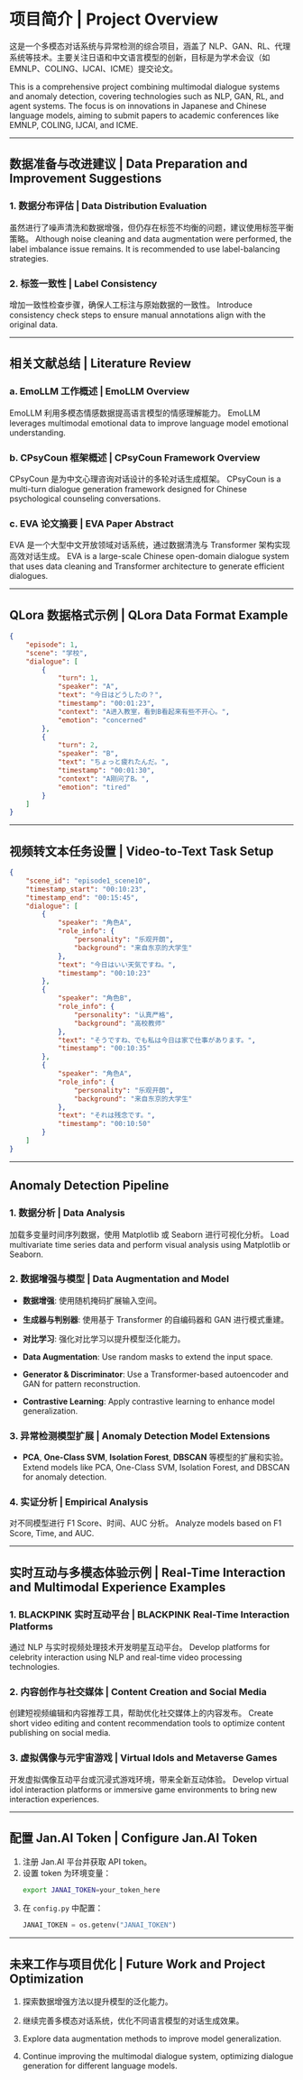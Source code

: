 
# 项目简介 | Project Overview

这是一个多模态对话系统与异常检测的综合项目，涵盖了 NLP、GAN、RL、代理系统等技术。主要关注日语和中文语言模型的创新，目标是为学术会议（如 EMNLP、COLING、IJCAI、ICME）提交论文。

This is a comprehensive project combining multimodal dialogue systems and anomaly detection, covering technologies such as NLP, GAN, RL, and agent systems. The focus is on innovations in Japanese and Chinese language models, aiming to submit papers to academic conferences like EMNLP, COLING, IJCAI, and ICME.

---

## 数据准备与改进建议 | Data Preparation and Improvement Suggestions

### 1. 数据分布评估 | Data Distribution Evaluation
虽然进行了噪声清洗和数据增强，但仍存在标签不均衡的问题，建议使用标签平衡策略。
Although noise cleaning and data augmentation were performed, the label imbalance issue remains. It is recommended to use label-balancing strategies.

### 2. 标签一致性 | Label Consistency
增加一致性检查步骤，确保人工标注与原始数据的一致性。
Introduce consistency check steps to ensure manual annotations align with the original data.

---

## 相关文献总结 | Literature Review

### a. EmoLLM 工作概述 | EmoLLM Overview
EmoLLM 利用多模态情感数据提高语言模型的情感理解能力。
EmoLLM leverages multimodal emotional data to improve language model emotional understanding.

### b. CPsyCoun 框架概述 | CPsyCoun Framework Overview
CPsyCoun 是为中文心理咨询对话设计的多轮对话生成框架。
CPsyCoun is a multi-turn dialogue generation framework designed for Chinese psychological counseling conversations.

### c. EVA 论文摘要 | EVA Paper Abstract
EVA 是一个大型中文开放领域对话系统，通过数据清洗与 Transformer 架构实现高效对话生成。
EVA is a large-scale Chinese open-domain dialogue system that uses data cleaning and Transformer architecture to generate efficient dialogues.

---

## QLora 数据格式示例 | QLora Data Format Example

```json
{
    "episode": 1,
    "scene": "学校",
    "dialogue": [
        {
            "turn": 1,
            "speaker": "A",
            "text": "今日はどうしたの？",
            "timestamp": "00:01:23",
            "context": "A进入教室，看到B看起来有些不开心。",
            "emotion": "concerned"
        },
        {
            "turn": 2,
            "speaker": "B",
            "text": "ちょっと疲れたんだ。",
            "timestamp": "00:01:30",
            "context": "A刚问了B。",
            "emotion": "tired"
        }
    ]
}
```

---

## 视频转文本任务设置 | Video-to-Text Task Setup

```json
{
    "scene_id": "episode1_scene10",
    "timestamp_start": "00:10:23",
    "timestamp_end": "00:15:45",
    "dialogue": [
        {
            "speaker": "角色A",
            "role_info": {
                "personality": "乐观开朗",
                "background": "来自东京的大学生"
            },
            "text": "今日はいい天気ですね。",
            "timestamp": "00:10:23"
        },
        {
            "speaker": "角色B",
            "role_info": {
                "personality": "认真严格",
                "background": "高校教师"
            },
            "text": "そうですね、でも私は今日は家で仕事があります。",
            "timestamp": "00:10:35"
        },
        {
            "speaker": "角色A",
            "role_info": {
                "personality": "乐观开朗",
                "background": "来自东京的大学生"
            },
            "text": "それは残念です。",
            "timestamp": "00:10:50"
        }
    ]
}
```

---

## Anomaly Detection Pipeline

### 1. 数据分析 | Data Analysis
加载多变量时间序列数据，使用 Matplotlib 或 Seaborn 进行可视化分析。
Load multivariate time series data and perform visual analysis using Matplotlib or Seaborn.

### 2. 数据增强与模型 | Data Augmentation and Model
- **数据增强**: 使用随机掩码扩展输入空间。
- **生成器与判别器**: 使用基于 Transformer 的自编码器和 GAN 进行模式重建。
- **对比学习**: 强化对比学习以提升模型泛化能力。

- **Data Augmentation**: Use random masks to extend the input space.
- **Generator & Discriminator**: Use a Transformer-based autoencoder and GAN for pattern reconstruction.
- **Contrastive Learning**: Apply contrastive learning to enhance model generalization.

### 3. 异常检测模型扩展 | Anomaly Detection Model Extensions
- **PCA**, **One-Class SVM**, **Isolation Forest**, **DBSCAN** 等模型的扩展和实验。
Extend models like PCA, One-Class SVM, Isolation Forest, and DBSCAN for anomaly detection.

### 4. 实证分析 | Empirical Analysis
对不同模型进行 F1 Score、时间、AUC 分析。
Analyze models based on F1 Score, Time, and AUC.

---

## 实时互动与多模态体验示例 | Real-Time Interaction and Multimodal Experience Examples

### 1. BLACKPINK 实时互动平台 | BLACKPINK Real-Time Interaction Platforms
通过 NLP 与实时视频处理技术开发明星互动平台。
Develop platforms for celebrity interaction using NLP and real-time video processing technologies.

### 2. 内容创作与社交媒体 | Content Creation and Social Media
创建短视频编辑和内容推荐工具，帮助优化社交媒体上的内容发布。
Create short video editing and content recommendation tools to optimize content publishing on social media.

### 3. 虚拟偶像与元宇宙游戏 | Virtual Idols and Metaverse Games
开发虚拟偶像互动平台或沉浸式游戏环境，带来全新互动体验。
Develop virtual idol interaction platforms or immersive game environments to bring new interaction experiences.

---

## 配置 Jan.AI Token | Configure Jan.AI Token

1. 注册 Jan.AI 平台并获取 API token。
2. 设置 token 为环境变量：
   ```bash
   export JANAI_TOKEN=your_token_here
   ```
3. 在 `config.py` 中配置：
   ```python
   JANAI_TOKEN = os.getenv("JANAI_TOKEN")
   ```

---

## 未来工作与项目优化 | Future Work and Project Optimization

1. 探索数据增强方法以提升模型的泛化能力。
2. 继续完善多模态对话系统，优化不同语言模型的对话生成效果。

1. Explore data augmentation methods to improve model generalization.
2. Continue improving the multimodal dialogue system, optimizing dialogue generation for different language models.
